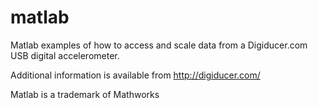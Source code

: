# matlab
Matlab examples of how to access and scale data from a Digiducer.com USB digital accelerometer.

Additional information is available from http://digiducer.com/

Matlab is a trademark of Mathworks
